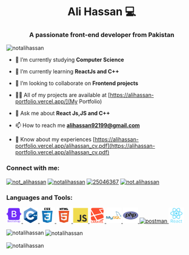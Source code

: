 <h1 align="center">Ali Hassan 💻</h1>
<h3 align="center">A passionate front-end developer from Pakistan</h3>

<p align="left"> <img src="https://komarev.com/ghpvc/?username=notalihassan&label=Profile%20views&color=0e75b6&style=flat" alt="notalihassan" /> </p>

- 🔭 I’m currently studying **Computer Science**

- 🌱 I’m currently learning **ReactJs and C++**

- 👯 I’m looking to collaborate on **Frontend projects**

- 👨‍💻 All of my projects are available at [https://alihassan-portfolio.vercel.app/](My Portfolio)

- 💬 Ask me about **React Js,JS and C++**

- 📫 How to reach me **alihassan92199@gmail.com**

- 📄 Know about my experiences [https://alihassan-portfolio.vercel.app/alihassan_cv.pdf](https://alihassan-portfolio.vercel.app/alihassan_cv.pdf)

<h3 align="left">Connect with me:</h3>
<p align="left">
<a href="https://twitter.com/not_alihassan" target="blank"><img align="center" src="https://raw.githubusercontent.com/rahuldkjain/github-profile-readme-generator/master/src/images/icons/Social/twitter.svg" alt="not_alihassan" height="30" width="40" /></a>
<a href="https://linkedin.com/in/notalihassan" target="blank"><img align="center" src="https://raw.githubusercontent.com/rahuldkjain/github-profile-readme-generator/master/src/images/icons/Social/linked-in-alt.svg" alt="notalihassan" height="30" width="40" /></a>
<a href="https://stackoverflow.com/users/25046367" target="blank"><img align="center" src="https://raw.githubusercontent.com/rahuldkjain/github-profile-readme-generator/master/src/images/icons/Social/stack-overflow.svg" alt="25046367" height="30" width="40" /></a>
<a href="https://instagram.com/not.alihassan" target="blank"><img align="center" src="https://raw.githubusercontent.com/rahuldkjain/github-profile-readme-generator/master/src/images/icons/Social/instagram.svg" alt="not.alihassan" height="30" width="40" /></a>
</p>

<h3 align="left">Languages and Tools:</h3>
<p align="left"> <a href="https://getbootstrap.com" target="_blank" rel="noreferrer"> <img src="https://raw.githubusercontent.com/devicons/devicon/master/icons/bootstrap/bootstrap-plain-wordmark.svg" alt="bootstrap" width="40" height="40"/> </a> <a href="https://www.w3schools.com/cpp/" target="_blank" rel="noreferrer"> <img src="https://raw.githubusercontent.com/devicons/devicon/master/icons/cplusplus/cplusplus-original.svg" alt="cplusplus" width="40" height="40"/> </a> <a href="https://www.w3schools.com/css/" target="_blank" rel="noreferrer"> <img src="https://raw.githubusercontent.com/devicons/devicon/master/icons/css3/css3-original-wordmark.svg" alt="css3" width="40" height="40"/> </a> <a href="https://www.w3.org/html/" target="_blank" rel="noreferrer"> <img src="https://raw.githubusercontent.com/devicons/devicon/master/icons/html5/html5-original-wordmark.svg" alt="html5" width="40" height="40"/> </a> <a href="https://developer.mozilla.org/en-US/docs/Web/JavaScript" target="_blank" rel="noreferrer"> <img src="https://raw.githubusercontent.com/devicons/devicon/master/icons/javascript/javascript-original.svg" alt="javascript" width="40" height="40"/> </a> <a href="https://laravel.com/" target="_blank" rel="noreferrer"> <img src="https://raw.githubusercontent.com/devicons/devicon/master/icons/laravel/laravel-plain-wordmark.svg" alt="laravel" width="40" height="40"/> </a> <a href="https://www.mysql.com/" target="_blank" rel="noreferrer"> <img src="https://raw.githubusercontent.com/devicons/devicon/master/icons/mysql/mysql-original-wordmark.svg" alt="mysql" width="40" height="40"/> </a> <a href="https://www.php.net" target="_blank" rel="noreferrer"> <img src="https://raw.githubusercontent.com/devicons/devicon/master/icons/php/php-original.svg" alt="php" width="40" height="40"/> </a> <a href="https://postman.com" target="_blank" rel="noreferrer"> <img src="https://www.vectorlogo.zone/logos/getpostman/getpostman-icon.svg" alt="postman" width="40" height="40"/> </a> <a href="https://reactjs.org/" target="_blank" rel="noreferrer"> <img src="https://raw.githubusercontent.com/devicons/devicon/master/icons/react/react-original-wordmark.svg" alt="react" width="40" height="40"/> </a> </p>

<p><img align="left" src="https://github-readme-stats.vercel.app/api/top-langs?username=notalihassan&show_icons=true&locale=en&layout=compact" alt="notalihassan" /></p>

<p>&nbsp;<img align="center" src="https://github-readme-stats.vercel.app/api?username=notalihassan&show_icons=true&locale=en" alt="notalihassan" /></p>

<p><img align="center" src="https://github-readme-streak-stats.herokuapp.com/?user=notalihassan&" alt="notalihassan" /></p>
